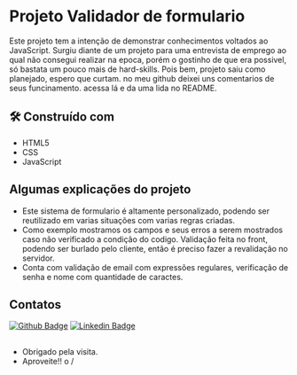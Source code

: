# Projeto Validador de formulario
Este projeto tem a intenção de demonstrar conhecimentos voltados ao JavaScript. Surgiu diante de um projeto para uma entrevista de emprego ao qual não consegui realizar na epoca, porém o gostinho de que era possivel, só bastata um pouco mais de hard-skills. Pois bem, projeto saiu como planejado, espero que curtam. no meu github deixei uns comentarios de seus funcinamento. acessa lá e da uma lida no README.

## 🛠️ Construído com
* HTML5
* CSS
* JavaScript

## Algumas explicações do projeto
* Este sistema de formulario é altamente personalizado, podendo ser reutilizado em varias situações com varias regras criadas.
* Como exemplo mostramos os campos e seus erros a serem mostrados caso não verificado a condição do codigo. Validação feita no front, podendo ser burlado pelo cliente, então é preciso fazer a revalidação no servidor.
* Conta com validação de email com expressões regulares, verificação de senha e nome com quantidade de caractes.


## Contatos
[![Github Badge](https://img.shields.io/badge/-Github-000?style=flat-square&logo=Github&logoColor=white&link=https://github.com/caiosouza15)](https://github.com/caiosouza15)
[![Linkedin Badge](https://img.shields.io/badge/-LinkedIn-blue?style=flat-square&logo=Linkedin&logoColor=white&link=https://www.linkedin.com/in/caio-souza-07754415b/)]( https://www.linkedin.com/in/caio-souza-07754415b/)

## 
- Obrigado pela visita.
- Aproveite!! o /
